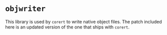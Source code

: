 # `objwriter`

This library is used by `corert` to write native object files. The patch included here is an updated version of the one that ships with `corert`.
